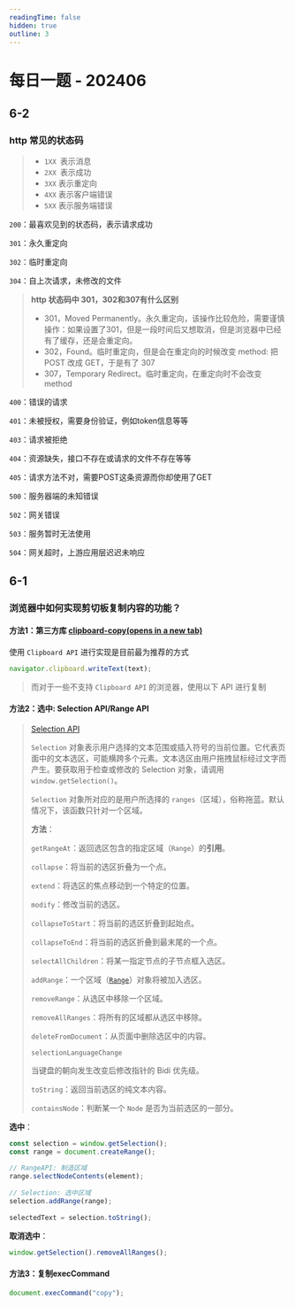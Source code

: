 ```yaml
---
readingTime: false
hidden: true
outline: 3
---
```


# 每日一题 - 202406

## 6-2

### http 常见的状态码

> - `1XX `表示消息
> - `2XX `表示成功
> - `3XX` 表示重定向
> - `4XX` 表示客户端错误
> - `5XX` 表示服务端错误

`200`：最喜欢见到的状态码，表示请求成功

`301`：永久重定向

`302`：临时重定向

`304`：自上次请求，未修改的文件

> **http 状态码中 301，302和307有什么区别**
>
> - 301，Moved Permanently。永久重定向，该操作比较危险，需要谨慎操作：如果设置了301，但是一段时间后又想取消，但是浏览器中已经有了缓存，还是会重定向。
> - 302，Found。临时重定向，但是会在重定向的时候改变 method: 把 POST 改成 GET，于是有了 307
> - 307，Temporary Redirect。临时重定向，在重定向时不会改变 method

`400`：错误的请求

`401`：未被授权，需要身份验证，例如token信息等等

`403`：请求被拒绝

`404`：资源缺失，接口不存在或请求的文件不存在等等

`405`：请求方法不对，需要POST这条资源而你却使用了GET

`500`：服务器端的未知错误

`502`：网关错误

`503`：服务暂时无法使用

`504`：网关超时，上游应用层迟迟未响应


## 6-1

### 浏览器中如何实现剪切板复制内容的功能？

#### 方法1：第三方库 [clipboard-copy(opens in a new tab)](https://github.com/feross/clipboard-copy/blob/master/index.js)

使用 `Clipboard API` 进行实现是目前最为推荐的方式

```javascript
navigator.clipboard.writeText(text);
```

> 而对于一些不支持 `Clipboard API` 的浏览器，使用以下 API 进行复制

#### 方法2：选中: Selection API/Range API

> [Selection API](https://developer.mozilla.org/en-US/docs/Web/API/Selection)
>
> `Selection` 对象表示用户选择的文本范围或插入符号的当前位置。它代表页面中的文本选区，可能横跨多个元素。文本选区由用户拖拽鼠标经过文字而产生。要获取用于检查或修改的 Selection 对象，请调用 `window.getSelection()`。
>
> `Selection` 对象所对应的是用户所选择的 `ranges`（区域），俗称拖蓝。默认情况下，该函数只针对一个区域。
>
> **方法**：
>
> `getRangeAt`：返回选区包含的指定区域（`Range`）的**引用**。
>
> `collapse`：将当前的选区折叠为一个点。
>
> `extend`：将选区的焦点移动到一个特定的位置。
>
> `modify`：修改当前的选区。
>
> `collapseToStart`：将当前的选区折叠到起始点。
>
> `collapseToEnd`：将当前的选区折叠到最末尾的一个点。
>
> `selectAllChildren`：将某一指定节点的子节点框入选区。
>
> `addRange`：一个区域（[`Range`](https://developer.mozilla.org/zh-CN/docs/Web/API/Range)）对象将被加入选区。
>
> `removeRange`：从选区中移除一个区域。
>
> `removeAllRanges`：将所有的区域都从选区中移除。
>
> `deleteFromDocument`：从页面中删除选区中的内容。
>
> `selectionLanguageChange`
>
> 当键盘的朝向发生改变后修改指针的 Bidi 优先级。
>
> `toString`：返回当前选区的纯文本内容。
>
> `containsNode`：判断某一个 `Node` 是否为当前选区的一部分。

**选中**：

```javascript
const selection = window.getSelection();
const range = document.createRange();
 
// RangeAPI: 制造区域
range.selectNodeContents(element);
 
// Selection: 选中区域
selection.addRange(range);
 
selectedText = selection.toString();
```

**取消选中**：

```javascript
window.getSelection().removeAllRanges();
```

#### 方法3：复制execCommand

```js
document.execCommand("copy");
```

